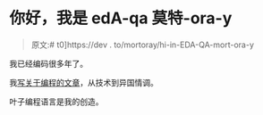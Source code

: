 # 你好，我是 edA-qa 莫特-ora-y

> 原文:# t0]https://dev . to/mortoray/hi-in-EDA-QA-mort-ora-y

我已经编码很多年了。

我[写关于编程的文章](https://mortoray.com/)，从技术到异国情调。

叶子编程语言是我的创造。